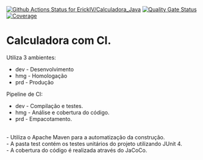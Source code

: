 [![Github Actions Status for ErickIV/Calculadora_Java](https://github.com/ErickIV/Calculadora_Java/workflows/Integra%C3%A7%C3%A3o%20continua%20de%20Java%20com%20Maven/badge.svg)](https://github.com/ErickIV/Calculadora_Java/actions)
[![Quality Gate Status](https://sonarcloud.io/api/project_badges/measure?project=ErickIV_Calculadora_Java&metric=alert_status)](https://sonarcloud.io/summary/new_code?id=ErickIV_Calculadora_Java)
[![Coverage](https://sonarcloud.io/api/project_badges/measure?project=ErickIV_Calculadora_Java&metric=coverage)](https://sonarcloud.io/component_measures?id=ErickIV_Calculadora_Java&metric=coverage)

# Calculadora com CI.

Utiliza 3 ambientes:
- dev - Desenvolvimento
- hmg - Homologação
- prd - Produção

Pipeline de CI:
- dev - Compilação e testes.
- hmg - Análise e cobertura do código.
- prd - Empacotamento.

<br>
- Utiliza o Apache Maven para a automatização da construção.<br>
- A pasta test contém os testes unitários do projeto utilizando JUnit 4.<br>
- A cobertura do código é realizada através do JaCoCo.<br>
